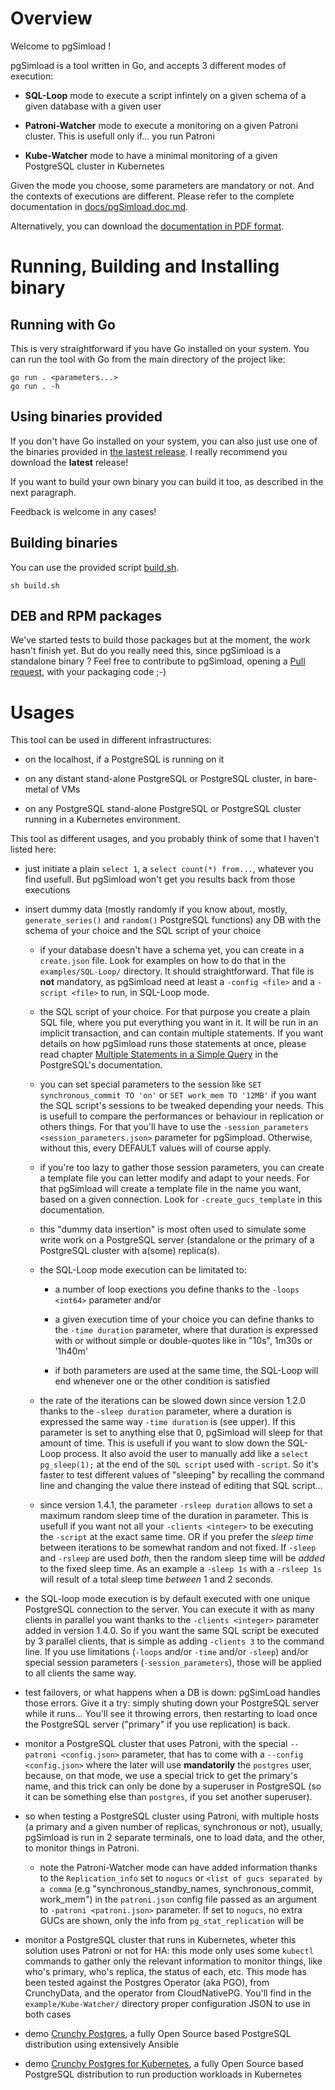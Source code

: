 # Overview

Welcome to pgSimload !

pgSimload is a tool written in Go, and accepts 3 different modes of execution:

  - **SQL-Loop** mode to execute a script infintely on a given schema of a
    given database with a given user 

  - **Patroni-Watcher** mode to execute a monitoring on a given Patroni
    cluster. This is usefull only if... you run Patroni

  - **Kube-Watcher** mode to have a minimal monitoring of a given PostgreSQL
    cluster in Kubernetes

Given the mode you choose, some parameters are mandatory or not. And the
contexts of executions are different. Please refer to the complete
documentation in
[docs/pgSimload.doc.md](https://github.com/CrunchyData/pgSimload/tree/master/doc).

Alternatively, you can download the [documentation in PDF format](https://github.com/CrunchyData/pgSimload/blob/master/doc/pgSimload.doc.pdf).

# Running, Building and Installing binary

## Running with Go

This is very straightforward if you have Go installed on your system.
You can run the tool with Go from the main directory of the project like:

```code
go run . <parameters...>
go run . -h
```

## Using binaries provided

If you don't have Go installed on your system, you can also just use one of
the binaries provided in [the lastest
release](https://github.com/CrunchyData/pgSimload/releases/latest). I really
recommend you download the **latest** release!

If you want to build your own binary you can build it too, as described in the
next paragraph.

Feedback is welcome in any cases!

## Building binaries

You can use the provided script
[build.sh](https://github.com/CrunchyData/pgSimload/blob/master/build.sh).

```code 
sh build.sh
```

## DEB and RPM packages

We've started tests to build those packages but at the moment, the work hasn't
finish yet. But do you really need this, since pgSimload is a standalone
binary ? Feel free to contribute to pgSimload, opening a [Pull
request](https://github.com/CrunchyData/pgSimload/pulls), with your packaging
code ;-)

# Usages

This tool can be used in different infrastructures:

  - on the localhost, if a PostgreSQL is running on it
  
  - on any distant stand-alone PostgreSQL or PostgreSQL cluster, in 
    bare-metal of VMs

  - on any PostgreSQL stand-alone PostgreSQL or PostgreSQL cluster
    running in a Kubernetes environment. 

This tool as different usages, and you probably think of some that I haven't
listed here:

  - just initiate a plain `select 1`, a `select count(*) from...`, whatever
    you find usefull. But pgSimload won't get you results back from those
    executions
 
  - insert dummy data (mostly randomly if you know about, mostly,
    `generate_series()` and `random()` PostgreSQL functions) any DB with the
     schema of your choice and the SQL script of your choice
   
    - if your database doesn't have a schema yet, you can create in a
      `create.json` file. Look for examples on how to do that in the
      `examples/SQL-Loop/` directory. It should straightforward. That file is
      **not** mandatory, as pgSimload need at least a `-config <file>` and a
      `-script <file>` to run, in SQL-Loop mode.

    - the SQL script of your choice. For that purpose you create a plain 
      SQL file, where you put everything you want in it. It will be run in an
      implicit transaction, and can contain multiple statements. If you want
      details on how pgSimload runs those statements at once, please read 
      chapter [Multiple Statements in a Simple Query](https://www.postgresql.org/docs/current/protocol-flow.html#PROTOCOL-FLOW-MULTI-STATEMENT) 
      in the PostgreSQL's documentation.

    - you can set special parameters to the session like `SET
      synchronous_commit TO 'on'` or `SET work_mem TO '12MB'` if you want
      the SQL script's sessions to be tweaked depending your needs. This is
      usefull to compare the performances or behaviour in replication or
      others things. For that you'll have to use the `-session_parameters
      <session_parameters.json>` parameter for pgSimpload. Otherwise, without
      this, every DEFAULT values will of course apply.

    - if you're too lazy to gather those session parameters, you can create
      a template file you can letter modify and adapt to your needs. For that
      pgSimload will create a template file in the name you want, based on a 
      given connection. Look for `-create_gucs_template` in this
      documentation.

    - this "dummy data insertion" is most often used to simulate some 
      write work on a PostgreSQL server (standalone or the primary of a 
      PostgreSQL cluster with a(some) replica(s).

    - the SQL-Loop mode execution can be limitated to:
  
      - a number of loop exections you define thanks to the `-loops <int64>` 
        parameter and/or 
  
      - a given execution time of your choice you can define thanks to the
        `-time duration` parameter, where that duration is expressed with
        or without simple or double-quotes like in "10s", 1m30s or '1h40m'

      - if both parameters are used at the same time, the SQL-Loop will end
        whenever one or the other condition is satisfied

    - the rate of the iterations can be slowed down since version 1.2.0 thanks
      to the `-sleep duration` parameter, where a duration is expressed the
      same way `-time duration` is (see upper). If this parameter is set to 
      anything else that 0, pgSimload will sleep for that amount of time. 
      This is usefull if you want to slow down the SQL-Loop process. It also
      avoid the user to manually add like a `select pg_sleep(1);` at the end
      of the `SQL script` used with `-script`. So it's faster to test
      different values of "sleeping" by recalling the command line and
      changing the value there instead of editing that SQL script...

    - since version 1.4.1, the parameter `-rsleep duration` allows to set 
      a maximum random sleep time of the duration in parameter. This is 
      usefull if you want not all your `-clients <integer>` to be executing
      the `-script` at the exact same time. OR if you prefer the *sleep time* 
      between iterations to be somewhat random and not fixed. 
      If `-sleep` and `-rsleep` are used *both*, then the random sleep time
      will be *added* to the fixed sleep time. As an example a `-sleep 1s`
      with a `-rsleep 1s` will result of a total sleep time *between* 1 and
      2 seconds.
 
  - the SQL-loop mode execution is by default executed with one unique
    PostgreSQL connection to the server. You can execute it with as many
    clients in parallel you want thanks to the `-clients <integer>` parameter
    added in version 1.4.0. So if you want the same SQL script be executed 
    by 3 parallel clients, that is simple as adding `-clients 3` to the
    command line. If you use limitations (`-loops` and/or `-time` and/or
    `-sleep`) and/or special session parameters (`-session_parameters`), those
    will be applied to all clients the same way.

  - test failovers, or what happens when a DB is down: pgSimLoad handles those
    errors. Give it a try: simply shuting down your PostgreSQL server while it
    runs... You'll see it throwing errors, then restarting to load once the
    PostgreSQL server ("primary" if you use replication) is back. 

  - monitor a PostgreSQL cluster that uses Patroni, with the special 
    `--patroni <config.json>` parameter, that has to come with a 
    `--config <config.json>` where the later will use **mandatorily** the
    `postgres` user, because, on that mode, we use a special trick to get the
    primary's name, and this trick can only be done by a superuser in
    PostgreSQL (so it can be something else than `postgres`, if you set
    another superuser).

  - so when testing a PostgreSQL cluster using Patroni, with multiple 
    hosts (a primary and a given number of replicas, synchronous or not),
    usually, pgSimload is run in 2 separate terminals, one to load data,
    and the other, to monitor things in Patroni.

    - note the Patroni-Watcher mode can have added information thanks
      to the `Replication_info` set to `nogucs` or `<list of gucs separated by
      a comma` (e.g "synchronous_standby_names, synchronous_commit, work_mem") in
      the `patroni.json` config file passed as an argument to `-patroni
      <patroni.json>` parameter. If set to `nogucs`, no extra GUCs are shown,
      only the info from `pg_stat_replication` will be

  - monitor a PostgreSQL cluster that runs in Kubernetes, wheter this
    solution uses Patroni or not for HA: this mode only uses some `kubectl` 
    commands to gather only the relevant information to monitor things, like
    who's primary, who's replica, the status of each, etc. This mode has been
    tested against the Postgres Operator (aka PGO), from CrunchyData, and the
    operator from CloudNativePG. You'll find in the `example/Kube-Watcher/` 
    directory proper configuration JSON to use in both cases

  - demo [Crunchy Postgres](https://www.crunchydata.com/products/crunchy-high-availability-postgresql), a fully Open Source based PostgreSQL distribution
    using extensively Ansible 

  - demo [Crunchy Postgres for Kubernetes](https://www.crunchydata.com/products/crunchy-postgresql-for-kubernetes), a fully Open Source based PostgreSQL 
    distribution to run production workloads in Kubernetes

